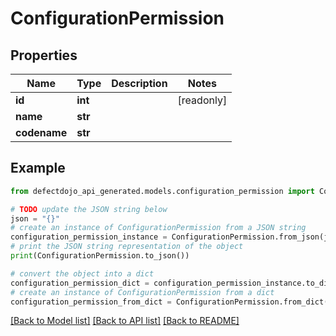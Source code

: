 # ConfigurationPermission


## Properties

Name | Type | Description | Notes
------------ | ------------- | ------------- | -------------
**id** | **int** |  | [readonly] 
**name** | **str** |  | 
**codename** | **str** |  | 

## Example

```python
from defectdojo_api_generated.models.configuration_permission import ConfigurationPermission

# TODO update the JSON string below
json = "{}"
# create an instance of ConfigurationPermission from a JSON string
configuration_permission_instance = ConfigurationPermission.from_json(json)
# print the JSON string representation of the object
print(ConfigurationPermission.to_json())

# convert the object into a dict
configuration_permission_dict = configuration_permission_instance.to_dict()
# create an instance of ConfigurationPermission from a dict
configuration_permission_from_dict = ConfigurationPermission.from_dict(configuration_permission_dict)
```
[[Back to Model list]](../README.md#documentation-for-models) [[Back to API list]](../README.md#documentation-for-api-endpoints) [[Back to README]](../README.md)



